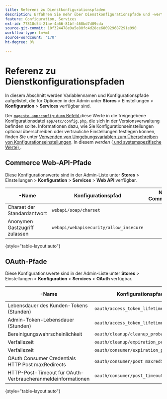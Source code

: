 ```yaml
---
title: Referenz zu Dienstkonfigurationspfaden
description: Erfahren Sie mehr über Dienstkonfigurationspfade und -werte in den Adobe Commerce Admin-Einstellungen. Entdecken Sie Konfigurationsoptionen für Web-API, OAuth und Service-Integration.
feature: Configuration, Services
exl-id: 77818c54-21ae-4a66-81bf-468bd7d09cda
source-git-commit: 10f324478e9a5e80fc4d28ce680929687291e990
workflow-type: tm+mt
source-wordcount: '170'
ht-degree: 0%

---
```


# Referenz zu Dienstkonfigurationspfaden

In diesem Abschnitt werden Variablennamen und Konfigurationspfade aufgelistet, die für Optionen in der Admin unter **Stores** > Einstellungen > **Konfiguration** > **Services** verfügbar sind.

Der [`magento app:config:dump` Befehl ](../cli/export-configuration.md) diese Werte in die freigegebene Konfigurationsdatei `app/etc/config.php`, die sich in der Versionsverwaltung befinden sollte. Informationen dazu, wie Sie Konfigurationseinstellungen optional überschreiben oder vertrauliche Einstellungen festlegen können, finden Sie unter [Verwenden von Umgebungsvariablen zum Überschreiben von Konfigurationseinstellungen](override-config-settings.md#environment-variables). In diesem _werden_ ([ und systemspezifische Werte) ](config-reference-sens.md).

## Commerce Web-API-Pfade

Diese Konfigurationswerte sind in der Admin-Liste unter **Stores** > Einstellungen > **Konfiguration** > **Services** > **Web API** verfügbar.

| -Name | Konfigurationspfad | Nur Commerce? |
|--------------|--------------|--------------|
| Charset der Standardantwort | `webapi/soap/charset` | <!-- ![Not Commerce-only](/help/assets/configuration/red-x.png) --> |
| Anonymen Gastzugriff zulassen | `webapi/webapisecurity/allow_insecure` | <!-- ![Not Commerce-only](/help/assets/configuration/red-x.png) --> |

{style="table-layout:auto"}

## OAuth-Pfade

Diese Konfigurationswerte sind in der Admin-Liste unter **Stores** > Einstellungen > **Konfiguration** > **Services** > **OAuth** verfügbar.

| -Name | Konfigurationspfad | Nur Commerce? |
|--------------|--------------|--------------|
| Lebensdauer des Kunden-Tokens (Stunden) | `oauth/access_token_lifetime/customer` | <!-- ![Not Commerce-only](/help/assets/configuration/red-x.png) --> |
| Admin-Token-Lebensdauer (Stunden) | `oauth/access_token_lifetime/admin` | <!-- ![Not Commerce-only](/help/assets/configuration/red-x.png) --> |
| Bereinigungswahrscheinlichkeit | `oauth/cleanup/cleanup_probability` | <!-- ![Not Commerce-only](/help/assets/configuration/red-x.png) --> |
| Verfallszeit | `oauth/cleanup/expiration_period` | <!-- ![Not Commerce-only](/help/assets/configuration/red-x.png) --> |
| Verfallszeit | `oauth/consumer/expiration_period` | <!-- ![Not Commerce-only](/help/assets/configuration/red-x.png) --> |
| OAuth Consumer Credentials HTTP Post maxRedirects | `oauth/consumer/post_maxredirects` | <!-- ![Not Commerce-only](/help/assets/configuration/red-x.png) --> |
| HTTP-Post-Timeout für OAuth-Verbraucheranmeldeinformationen | `oauth/consumer/post_timeout` | <!-- ![Not Commerce-only](/help/assets/configuration/red-x.png) --> |

{style="table-layout:auto"}
